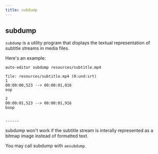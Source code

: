 ```yaml
---
title: subdump
---
```


## subdump
`subdump` is a utility program that displays the textual representation of subtitle streams in media files.

Here's an example:

```
auto-editor subdump resources/subtitle.mp4

file: resources/subtitle.mp4 (0:und:srt)
1
00:00:00,523 --> 00:00:01,016
oop

2
00:00:01,523 --> 00:00:01,916
boop


------
```

subdump won't work if the subtitle stream is interally represented as a bitmap image instead of formatted text.

You may call subdump with `aesubdump`.
